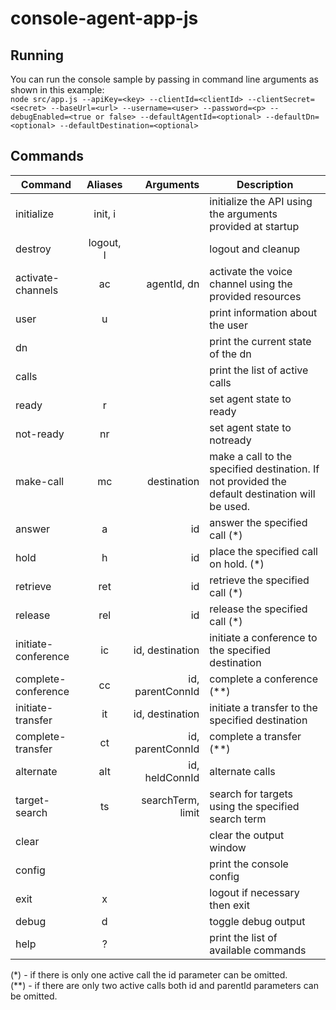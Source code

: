 # console-agent-app-js

## Running

You can run the console sample by passing in command line arguments as shown in this example:<br>
`node src/app.js --apiKey=<key> --clientId=<clientId> --clientSecret=<secret> --baseUrl=<url> --username=<user> --password=<p> --debugEnabled=<true or false> --defaultAgentId=<optional> --defaultDn=<optional> --defaultDestination=<optional>`



## Commands

| Command          | Aliases           | Arguments   | Description |
| -------------    |:-----------------:| ----------: |------------------------------ |
| initialize       | init, i           |             | initialize the API using the arguments provided at startup                      |
| destroy          | logout, l         |             | logout and cleanup                      |
| activate-channels | ac                | agentId, dn | activate the voice channel using the provided resources             |
| user             | u                 |             | print information about the user                      |
| dn               |                   |             | print the current state of the dn                      |
| calls            |                   |             | print the list of active calls                      |
| ready            | r                 |             | set agent state to ready                      |
| not-ready        | nr                |             | set agent state to notready                      |
| make-call        | mc                | destination | make a call to the specified destination. If not provided the default destination will be used.                      |
| answer           | a                 | id          | answer the specified call (*)                       |
| hold             | h                 | id          | place the specified call on hold. (*)                   |
| retrieve         | ret               | id          | retrieve the specified call (*)                      |
| release          | rel               | id          | release the specified call (*)                      |
| initiate-conference              |ic                   |id, destination            | initiate a conference to the specified destination                      |
| complete-conference              |cc                 |id, parentConnId             | complete a conference (**)                  |
| initiate-transfer              |it                   |id, destination            | initiate a transfer to the specified destination                      |
| complete-transfer              |ct                   |id, parentConnId             | complete a transfer (**)                    |
| alternate              |alt                   |id, heldConnId            | alternate calls                      |
| target-search              |ts                   |searchTerm, limit            | search for targets using the specified search term                      |
| clear              |                   |            | clear the output window                      |
| config              |                   |            | print the console config                      |
| exit              |x                   |            | logout if necessary then exit                      |
| debug              |d                  |            | toggle debug output                      |
| help              |?                   |            | print the list of available commands                      |

(*) - if there is only one active call the id parameter can be omitted.<br>
(**) - if there are only two active calls both id and parentId parameters can be omitted.


